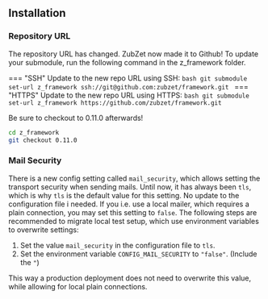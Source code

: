## Installation
### Repository URL
The repository URL has changed. ZubZet now made it to Github! To update your submodule, run the following command in the z_framework folder.

=== "SSH"
    Update to the new repo URL using SSH:
    ```bash
    git submodule set-url z_framework ssh://git@github.com:zubzet/framework.git
    ```
=== "HTTPS"
    Update to the new repo URL using HTTPS:
    ```bash
    git submodule set-url z_framework https://github.com/zubzet/framework.git
    ```

Be sure to checkout to 0.11.0 afterwards!
```bash
cd z_framework
git checkout 0.11.0
```

### Mail Security
There is a new config setting called `mail_security`, which allows setting the transport security when sending mails. Until now, it has always been `tls`, which is why `tls` is the default value for this setting. No update to the configuration file i needed. If you i.e. use a local mailer, which requires a plain connection, you may set this setting to `false`. The following steps are recommended to migrate local test setup, which use environment variables to overwrite settings:

1. Set the value `mail_security` in the configuration file to `tls`.
1. Set the environment variable `CONFIG_MAIL_SECURITY` to `"false"`. (Include the `"`)

This way a production deployment does not need to overwrite this value, while allowing for local plain connections.